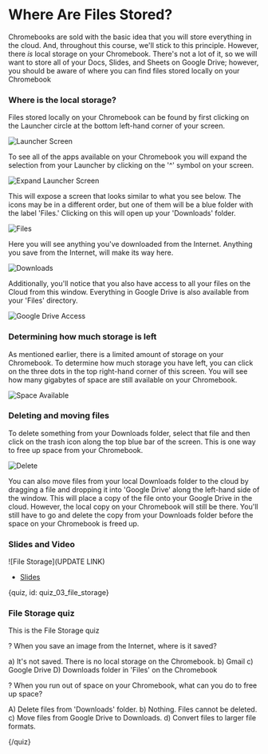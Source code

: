 # Where Are Files Stored?

Chromebooks are sold with the basic idea that you will store everything in the cloud. And, throughout this course, we'll stick to this principle. However, there _is_ local storage on your Chromebook. There's not a lot of it, so we will want to store all of your Docs, Slides, and Sheets on Google Drive; however, you should be aware of where you can find files stored locally on your Chromebook

### Where is the local storage?

Files stored locally on your Chromebook can be found by first clicking on the Launcher circle at the bottom left-hand corner of your screen. 

![Launcher Screen](images/03_file_storage/03_gettingstarted_file_storage-2.png)

To see all of the apps available on your Chromebook you will expand the selection from your Launcher by clicking on the '^' symbol on your screen. 

![Expand Launcher Screen](images/03_file_storage/03_gettingstarted_file_storage-3.png)

This will expose a screen that looks similar to what you see below. The icons may be in a different order, but one of them will be a blue folder with the label 'Files.' Clicking on this will open up your 'Downloads' folder. 

![Files](images/03_file_storage/03_gettingstarted_file_storage-4.png)

Here you will see anything you've downloaded from the Internet. Anything you save from the Internet, will make its way here.

![Downloads](images/03_file_storage/03_gettingstarted_file_storage-5.png)

Additionally, you'll notice that you also have access to all your files on the Cloud from this window. Everything in Google Drive is also available from your 'Files' directory. 

![Google Drive Access](images/03_file_storage/03_gettingstarted_file_storage-6.png)

### Determining how much storage is left

As mentioned earlier, there is a limited amount of storage on your Chromebook. To determine how much storage you have left, you can click on the three dots in the top right-hand corner of this screen. You will see how many gigabytes of space are still available on your Chromebook. 

![Space Available](images/03_file_storage/03_gettingstarted_file_storage-7.png)

### Deleting and moving files

To delete something from your Downloads folder, select that file and then click on the trash icon along the top blue bar of the screen. This is one way to free up space from your Chromebook.

![Delete](images/03_file_storage/03_gettingstarted_file_storage-8.png)

You can also move files from your local Downloads folder to the cloud by dragging a file and dropping it into 'Google Drive' along the left-hand side of the window. This will place a copy of the file onto your Google Drive in the cloud. However, the local copy on your Chromebook will still be there. You'll still have to go and delete the copy from your Downloads folder before the space on your Chromebook is freed up.

### Slides and Video

![File Storage](UPDATE LINK)

* [Slides](https://docs.google.com/presentation/d/1k9e4UEhxg63DWSFkV71u1ewQQe-4DopdXAMG35O0hkc/edit?usp=sharing)


{quiz, id: quiz_03_file_storage}

### File Storage quiz

This is the File Storage quiz

? When you save an image from the Internet, where is it saved?

a) It's not saved. There is no local storage on the Chromebook.
b) Gmail
c) Google Drive
D) Downloads folder in 'Files' on the Chromebook

? When you run out of space on your Chromebook, what can you do to free up space?

A) Delete files from 'Downloads' folder.
b) Nothing. Files cannot be deleted.
c) Move files from Google Drive to Downloads.
d) Convert files to larger file formats.

{/quiz}

